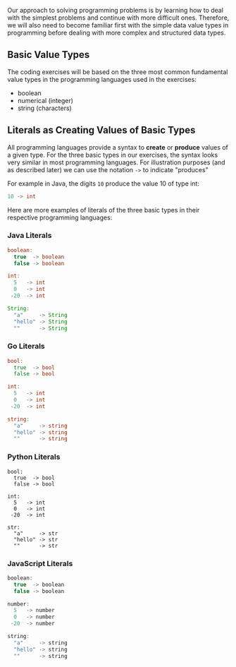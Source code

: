 
Our approach to solving programming problems is by learning how to deal with the simplest problems and continue with more difficult ones.  Therefore, we will also need to become familiar first with the simple data value types in programming before dealing with more complex and structured data types.

## Basic Value Types 
The coding exercises will be based on the three most common fundamental value types in the programming languages used in the 
exercises: 

* boolean
* numerical (integer)
* string (characters)

## Literals as Creating Values of Basic Types
All programming languages provide a syntax to **create** or **produce** values of a given type.  For the three basic types in our exercises, the syntax looks very similar in most programming languages.  For illustration purposes (and as described later) we can use the notation `->` to indicate "produces"

For example in Java, the digits `10` produce the value 10 of type int:

```java
10 -> int
```

Here are more examples of literals of the three basic types in their respective programming languages:

### Java Literals

```java
boolean:
  true  -> boolean
  false -> boolean

int:
  5   -> int
  0   -> int
 -20  -> int

String:
  "a"     -> String
  "hello" -> String
  ""      -> String
```

### Go Literals

```go
bool:
  true  -> bool
  false -> bool

int:
  5   -> int
  0   -> int
 -20  -> int

string:
  "a"     -> string
  "hello" -> string
  ""      -> string
```

### Python Literals

```
bool:
  true  -> bool
  false -> bool

int:
  5   -> int
  0   -> int
 -20  -> int

str:
  "a"     -> str
  "hello" -> str
  ""      -> str
```

### JavaScript Literals

```javascript
boolean:
  true  -> boolean
  false -> boolean

number:
  5   -> number
  0   -> number
 -20  -> number

string:
  "a"     -> string
  "hello" -> string
  ""      -> string
```
